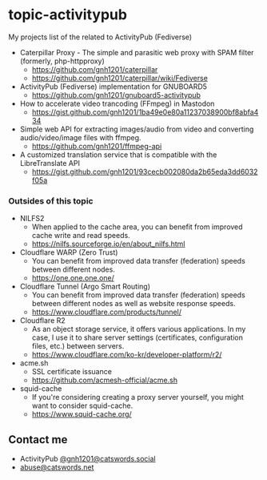 # topic-activitypub
My projects list of the related to ActivityPub (Fediverse)

* Caterpillar Proxy - The simple and parasitic web proxy with SPAM filter (formerly, php-httpproxy)
  * https://github.com/gnh1201/caterpillar
  * https://github.com/gnh1201/caterpillar/wiki/Fediverse
* ActivityPub (Fediverse) implementation for GNUBOARD5
  * https://github.com/gnh1201/gnuboard5-activitypub
* How to accelerate video trancoding (FFmpeg) in Mastodon
  * https://gist.github.com/gnh1201/1ba49e0e80a11237038900bf8abfa434
* Simple web API for extracting images/audio from video and converting audio/video/image files with ffmpeg.
  * https://github.com/gnh1201/ffmpeg-api
* A customized translation service that is compatible with the LibreTranslate API
  * https://gist.github.com/gnh1201/93cecb002080da2b65eda3dd6032f05a

### Outsides of this topic
* NILFS2
  * When applied to the cache area, you can benefit from improved cache write and read speeds.
  * https://nilfs.sourceforge.io/en/about_nilfs.html
* Cloudflare WARP (Zero Trust)
  * You can benefit from improved data transfer (federation) speeds between different nodes.
  * https://one.one.one.one/ 
* Cloudflare Tunnel (Argo Smart Routing)
  * You can benefit from improved data transfer (federation) speeds between different nodes as well as website response speeds.
  * https://www.cloudflare.com/products/tunnel/
* Cloudflare R2
  * As an object storage service, it offers various applications. In my case, I use it to share server settings (certificates, configuration files, etc.) between servers.
  * https://www.cloudflare.com/ko-kr/developer-platform/r2/
* acme.sh
  * SSL certificate issuance
  * https://github.com/acmesh-official/acme.sh
* squid-cache
  * If you're considering creating a proxy server yourself, you might want to consider squid-cache.
  * https://www.squid-cache.org/

## Contact me
* ActivityPub [@gnh1201@catswords.social](https://catswords.social/@gnh1201)
* abuse@catswords.net
